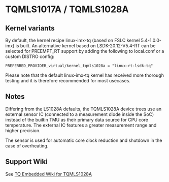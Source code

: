 # TQMLS1017A / TQMLS1028A

## Kernel variants

By default, the kernel recipe linux-imx-tq (based on FSLC kernel
5.4-1.0.0-imx) is built. An alternative kernel based on LSDK-20.12-V5.4-RT
can be selected for PREEMPT_RT support by adding the following to
local.conf or a custom DISTRO config:

    PREFERRED_PROVIDER_virtual/kernel_tqmls1028a = "linux-rt-lsdk-tq"

Please note that the default linux-imx-tq kernel has received more thorough
testing and it is therefore recommended for most usecases.

## Notes

Differing from the LS1028A defaults, the TQMLS1028A device trees use an
external sensor IC (connected to a measurement diode inside the SoC)
instead of the builtin TMU as their primary data source for CPU core
temperature. The external IC features a greater measurement range and
higher precision.

The sensor is used for automatic core clock reduction and shutdown in the
case of overheating.

## Support Wiki

See [TQ Embedded Wiki for TQMLS1028A](https://support.tq-group.com/en/layerscape/tqmls1028a)

